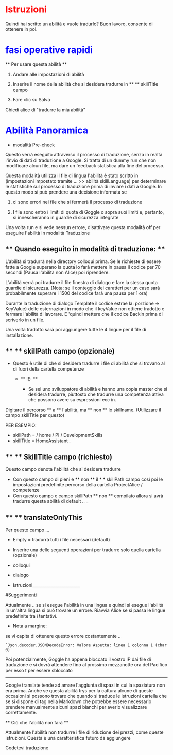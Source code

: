 
# <Span style = "color: #ff0000;"> <strong> Istruzioni </span> </strong>

Quindi hai scritto un abilità e vuole tradurlo? Buon lavoro, consente di ottenere in poi.

# <Span style = "color: #0000FF;"> <strong> fasi operative rapidi </span> </strong>

** Per usare questa abilità **

1. Andare alle impostazioni di abilità

2. Inserire il nome della abilità che si desidera tradurre in ** ** skillTitle campo

3. Fare clic su Salva

Chiedi alice di "tradurre la mia abilità"

# <Span style = "color: #0000FF;"> <strong> Abilità Panoramica </span> </strong>

- modalità Pre-check
 
Questo verrà eseguito attraverso il processo di traduzione, senza in realtà l'invio di dati di traduzione a Google.
Si tratta di un dummy run che non modificare alcun file, ma dare un feedback statistica alla fine del processo.

Questa modalità utilizza il file di lingua l'abilità è stato scritto in (impostazioni impostato tramite ... >> abilità skillLanguage) per determinare le statistiche sul processo di traduzione
prima di inviare i dati a Google. In questo modo si può prendere una decisione informata se

1. ci sono errori nei file che si fermerà il processo di traduzione

2. I file sono entro i limiti di quota di Goggle o sopra suoi limiti e, pertanto, si innescheranno in guardie di sicurezza integrate

Una volta run e si vede nessun errore, disattivare questa modalità off per eseguire l'abilità in modalità Traduzione


## ** Quando eseguito in modalità di traduzione: **

L'abilità si tradurrà nella directory colloqui prima. Se le richieste di essere fatte a Google superano la quota lo farà
mettere in pausa il codice per 70 secondi (Pausa l'abilità non Alice) poi riprendere.

L'abilità verrà poi tradurre il file finestra di dialogo e fare la stessa quota guardie di sicurezza. (Nota: se il conteggio dei caratteri
per un caso sarà probabilmente superare i 1500 del codice farà una pausa per 1 ora)

Durante la traduzione di dialogo Template il codice estrae la: porzione => KeyValue} delle esternazioni
in modo che il keyValue non ottiene tradotto e fermare l'abilità di lavorare. E 'quindi mettere che il codice Backin
prima di scriverlo in un file.

Una volta tradotto sarà poi aggiungere tutte le 4 lingue per il file di installazione.

## ** ** skillPath campo (opzionale)

- Questo è utile di che si desidera tradurre i file di abilità che si trovano al di fuori della cartella competenze

  - ** IE: **
 
    - Se sei uno sviluppatore di abilità e hanno una copia master che si desidera tradurre, piuttosto che tradurre una competenza attiva
che possono avere su espressioni ecc in.

Digitare il percorso ** a ** l'abilità, ma ** non ** lo skillname. (Utilizzare il campo skillTitle per questo)

PER ESEMPIO:

- skillPath = / home / PI / DevelopmentSkills
- skillTitle = HomeAssistant
.

## ** ** SkillTitle campo (richiesto)

Questo campo denota l'abilità che si desidera tradurre

- Con questo campo di pieni e ** non ** il * * skillPath campo così poi le impostazioni predefinite percorso della cartella ProjectAlice / competenze
- Con questo campo e campo skillPath ** non ** compilato allora si avrà tradurre questa abilità di default ..
_
## ** ** translateOnlyThis

Per questo campo ...

- Empty = tradurrà tutti i file necessari (default)

- Inserire una delle seguenti operazioni per tradurre solo quella cartella (opzionale)
 - colloqui
 - dialogo
 - Istruzioni_______________________

#Suggerimenti

Attualmente .. se si esegue l'abilità in una lingua e quindi si esegue l'abilità in un'altra lingua si può trovare un errore.
Riavvia Alice se si passa le lingue predefinite tra i tentativi.

- Nota a margine:

 se vi capita di ottenere questo errore costantemente ..
 
 `` `Json.decoder.JSONDecodeError: Valore Aspetta: linea 1 colonna 1 (char 0)` ``
 
 Poi potenzialmente, Goggle ha appena bloccato il vostro IP dai file di traduzione e si dovrà attendere fino al prossimo mezzanotte ora del Pacifico per esso t per essere sbloccato

------------------

Google translate tende ad amare l'aggiunta di spazi in cui la spaziatura non era prima. Anche se questa abilità trys per la cattura
alcune di queste occasioni si possono trovare che quando si traduce le istruzioni cartella che se si dispone di tag nella Markdown
che potrebbe essere necessario prendere manualmente alcuni spazi bianchi per averlo visualizzare correttamente.

** Ciò che l'abilità non farà **

Attualmente l'abilità non tradurre i file di riduzione dei prezzi, come queste istruzioni. Questa è una caratteristica futuro da aggiungere

Godetevi traduzione